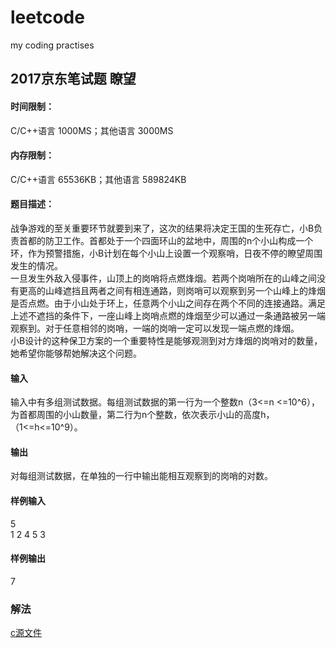 # leetcode

my coding practises

## 2017京东笔试题 瞭望
#### 时间限制：
C/C++语言 1000MS；其他语言 3000MS

#### 内存限制：
C/C++语言 65536KB；其他语言 589824KB

#### 题目描述：
战争游戏的至关重要环节就要到来了，这次的结果将决定王国的生死存亡，小B负责首都的防卫工作。首都处于一个四面环山的盆地中，周围的n个小山构成一个环，作为预警措施，小B计划在每个小山上设置一个观察哨，日夜不停的瞭望周围发生的情况。  
一旦发生外敌入侵事件，山顶上的岗哨将点燃烽烟。若两个岗哨所在的山峰之间没有更高的山峰遮挡且两者之间有相连通路，则岗哨可以观察到另一个山峰上的烽烟是否点燃。由于小山处于环上，任意两个小山之间存在两个不同的连接通路。满足上述不遮挡的条件下，一座山峰上岗哨点燃的烽烟至少可以通过一条通路被另一端观察到。对于任意相邻的岗哨，一端的岗哨一定可以发现一端点燃的烽烟。  
小B设计的这种保卫方案的一个重要特性是能够观测到对方烽烟的岗哨对的数量，她希望你能够帮她解决这个问题。

#### 输入  
输入中有多组测试数据。每组测试数据的第一行为一个整数n（3<=n <=10^6），为首都周围的小山数量，第二行为n个整数，依次表示小山的高度h，（1<=h<=10^9）。

#### 输出  
对每组测试数据，在单独的一行中输出能相互观察到的岗哨的对数。

#### 样例输入  
5  
1 2 4 5 3

#### 样例输出  
7

### 解法
[c源文件](./jd_2017_1.c)
